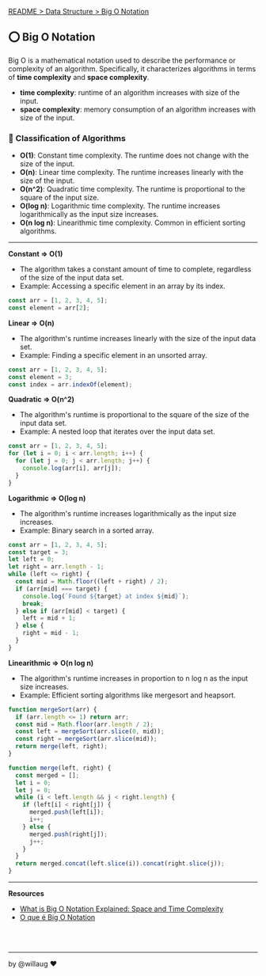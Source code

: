 [README > Data Structure > Big O Notation](../README.md)

## ⭕ Big O Notation

Big O is a mathematical notation used to describe the performance or complexity of an algorithm. Specifically, it characterizes algorithms in terms of **time complexity** and **space complexity**.

- **time complexity**: runtime of an algorithm increases with size of the input.
- **space complexity**: memory consumption of an algorithm increases with size of the input.

### 📰 Classification of Algorithms
- **O(1)**: Constant time complexity. The runtime does not change with the size of the input.
- **O(n)**: Linear time complexity. The runtime increases linearly with the size of the input.
- **O(n^2)**: Quadratic time complexity. The runtime is proportional to the square of the input size.
- **O(log n)**: Logarithmic time complexity. The runtime increases logarithmically as the input size increases.
- **O(n log n)**: Linearithmic time complexity. Common in efficient sorting algorithms.

---

 **Constant => O(1)**
- The algorithm takes a constant amount of time to complete, regardless of the size of the input data set.
- Example: Accessing a specific element in an array by its index.

```js
const arr = [1, 2, 3, 4, 5];
const element = arr[2];
```

**Linear => O(n)**
- The algorithm's runtime increases linearly with the size of the input data set.
- Example: Finding a specific element in an unsorted array.

```js
const arr = [1, 2, 3, 4, 5];
const element = 3;
const index = arr.indexOf(element);
```

**Quadratic => O(n^2)**
- The algorithm's runtime is proportional to the square of the size of the input data set.
- Example: A nested loop that iterates over the input data set.

```js
const arr = [1, 2, 3, 4, 5];
for (let i = 0; i < arr.length; i++) {
  for (let j = 0; j < arr.length; j++) {
    console.log(arr[i], arr[j]);
  }
}
```

**Logarithmic => O(log n)**
- The algorithm's runtime increases logarithmically as the input size increases.
- Example: Binary search in a sorted array.

```js
const arr = [1, 2, 3, 4, 5];
const target = 3;
let left = 0;
let right = arr.length - 1;
while (left <= right) {
  const mid = Math.floor((left + right) / 2);
  if (arr[mid] === target) {
    console.log(`Found ${target} at index ${mid}`);
    break;
  } else if (arr[mid] < target) {
    left = mid + 1;
  } else {
    right = mid - 1;
  }
}
```

**Linearithmic => O(n log n)**
- The algorithm's runtime increases in proportion to n log n as the input size increases.
- Example: Efficient sorting algorithms like mergesort and heapsort.

```js
function mergeSort(arr) {
  if (arr.length <= 1) return arr;
  const mid = Math.floor(arr.length / 2);
  const left = mergeSort(arr.slice(0, mid));
  const right = mergeSort(arr.slice(mid));
  return merge(left, right);
}

function merge(left, right) {
  const merged = [];
  let i = 0;
  let j = 0;
  while (i < left.length && j < right.length) {
    if (left[i] < right[j]) {
      merged.push(left[i]);
      i++;
    } else {
      merged.push(right[j]);
      j++;
    }
  }
  return merged.concat(left.slice(i)).concat(right.slice(j));
}
```

---

**Resources**
- [What is Big O Notation Explained: Space and Time Complexity](https://www.freecodecamp.org/news/big-o-notation-why-it-matters-and-why-it-doesnt-1674cfa8a23c/)
- [O que é Big O Notation](https://medium.com/linkapi-solutions/o-que-%C3%A9-big-o-notation-32f171e4a045)


<br>
<br>


---

by @willaug ❤️
